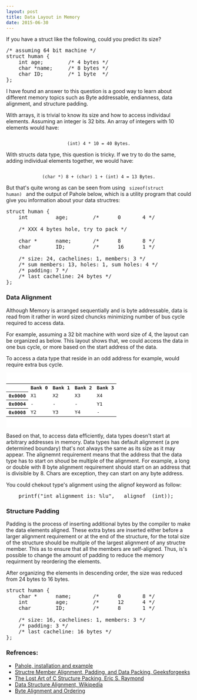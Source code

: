 ```yaml
---
layout: post
title: Data Layout in Memory
date: 2015-06-30
---
```


If you have a struct like the following, could you predict its size?

<pre>
/* assuming 64 bit machine */
struct human {
    int age;        /* 4 bytes */
    char *name;     /* 8 bytes */
    char ID;        /* 1 byte  */
};
</pre>

I have found an answer to this question is a good way to learn about
different memory topics such as Byte addressable, endianness, data alignment, and structure padding.

With arrays, it is trivial to know its size and how to access individaul elements. Assuming an integer is 32 bits.
An array of integers with 10 elements would have: 

<div align="center"><code>
(int) 4 * 10 = 40 Bytes.
</code></div>

With structs data type, this question is tricky. If we try to do the same, adding individual elements together, we would have:

<div align="center"><code>
(char *) 8 + (char) 1 + (int) 4 = 13 Bytes.
</code></div>

But that's quite wrong as can be seen from using <code> sizeof(struct human) </code> and the output of Pahole below, 
which is a utility program that could give you information about your data structres:

<pre>
struct human {
    int         age;        /*      0       4 */

    /* XXX 4 bytes hole, try to pack */

    char *      name;       /*      8       8 */
    char        ID;         /*      16      1 */

    /* size: 24, cachelines: 1, members: 3 */
    /* sum members: 13, holes: 1, sum holes: 4 */
    /* padding: 7 */
    /* last cacheline: 24 bytes */
};
</pre>


### Data Alignment

Although Memory is arranged sequentially and is byte addressable, 
data is read from it rather in word sized chuncks minimizing number of bus cycle required to access data.

For example, assuming a 32 bit machine with word size of 4, the layout can be organized as below.
This layout shows that, we could access the data in one bus cycle, or more based on the start address of the data.

To access a data type that reside in an odd address for example, would require extra bus cycle.

<pre style="background-color:white; border-color:white">

<table>
<tr>
    <th></th>
    <th c>Bank 0</th>
    <th>Bank 1</th>
    <th>Bank 2</th>
    <th>Bank 3</th>
</tr>
<tr>
    <th>0x0000</th>
    <td>X1</td>
    <td>X2</td>
    <td>X3</td>
    <td>X4</td>
</tr>
<tr>
    <th>0x0004</th>
    <td>-</td>
    <td>-</td>
    <td>-</td>
    <td>Y1</td>
</tr>
<tr>
    <th>0x0008</th>
    <td>Y2</td>
    <td>Y3</td>
    <td>Y4</td>
    <td>-</td>
</tr>
</table>
</pre>

Based on that, to access data efficiently, data types doesn't start at arbitrary addresses in memory.
Data types has default alignment (a pre determined boundary) that's not always the same as its size as it may appear.
The alignemnt requirement means that the address that the data type has to start on shoud be multiple of the alignment.
For example, a long or double with 8 byte alignment requirement should start on an address that is divisible by 8.
Chars are exception, they can start on any byte address.

You could chekout type's alignment using the alignof keyword as follow:
<pre>
    printf("int alignment is: %lu", __alignof__(int));
</pre>


### Structure Padding

Padding is the process of inserting additional bytes by the compiler to make the data elements aligned.
These extra bytes are inserted either before a larger alignment requirement or at the end of the structure, 
for the total size of the structure should be multiple of the largest alignment of any structre member.
This as to ensure that all the members are self-aligned.
Thus, is's possible to change the amount of padding to reduce the memory requirment by reordering the elements.

After organizing the elements in descending order, the size was reduced from 24 bytes to 16 bytes.
<pre>
struct human {
    char *      name;       /*      0       8 */
    int         age;        /*      12      4 */
    char        ID;         /*      8       1 */

    /* size: 16, cachelines: 1, members: 3 */
    /* padding: 3 */
    /* last cacheline: 16 bytes */
};
</pre>

### Refrences:

- [Pahole, installation and example](https://nenadsprojects.wordpress.com/tag/pahole/)
- [Structre Member Alignment, Padding, and Data Packing, Geeksforgeeks](http://www.geeksforgeeks.org/structure-member-alignment-padding-and-data-packing/)
- [The Lost Art of C Structure Packing, Eric S. Raymond](http://www.catb.org/esr/structure-packing/)
- [Data Structure Alignment, Wikipedia](https://en.wikipedia.org/wiki/Data_structure_alignment)
- [Byte Alignment and Ordering](http://www.eventhelix.com/RealtimeMantra/ByteAlignmentAndOrdering.htm#.VcBFRmCGUUV)
